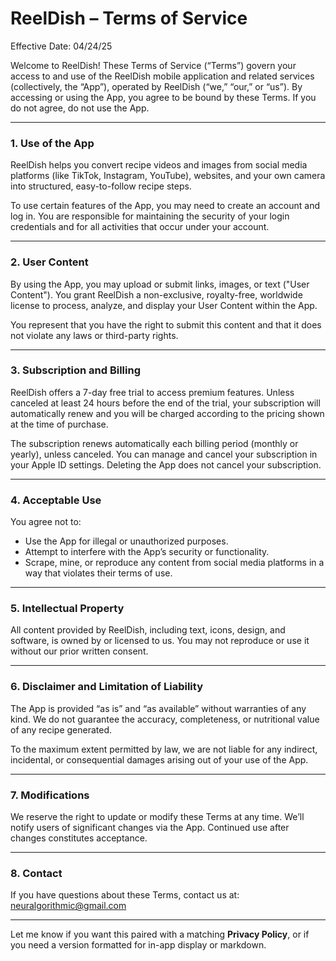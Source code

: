# **ReelDish – Terms of Service**

Effective Date: 04/24/25

Welcome to ReelDish! These Terms of Service (“Terms”) govern your access to and use of the ReelDish mobile application and related services (collectively, the “App”), operated by ReelDish (“we,” “our,” or “us”). By accessing or using the App, you agree to be bound by these Terms. If you do not agree, do not use the App.

---

### 1. Use of the App
ReelDish helps you convert recipe videos and images from social media platforms (like TikTok, Instagram, YouTube), websites, and your own camera into structured, easy-to-follow recipe steps.

To use certain features of the App, you may need to create an account and log in. You are responsible for maintaining the security of your login credentials and for all activities that occur under your account.

---

### 2. User Content
By using the App, you may upload or submit links, images, or text ("User Content"). You grant ReelDish a non-exclusive, royalty-free, worldwide license to process, analyze, and display your User Content within the App.

You represent that you have the right to submit this content and that it does not violate any laws or third-party rights.

---

### 3. Subscription and Billing
ReelDish offers a 7-day free trial to access premium features. Unless canceled at least 24 hours before the end of the trial, your subscription will automatically renew and you will be charged according to the pricing shown at the time of purchase.

The subscription renews automatically each billing period (monthly or yearly), unless canceled. You can manage and cancel your subscription in your Apple ID settings. Deleting the App does not cancel your subscription.

---

### 4. Acceptable Use
You agree not to:

- Use the App for illegal or unauthorized purposes.
- Attempt to interfere with the App’s security or functionality.
- Scrape, mine, or reproduce any content from social media platforms in a way that violates their terms of use.

---

### 5. Intellectual Property
All content provided by ReelDish, including text, icons, design, and software, is owned by or licensed to us. You may not reproduce or use it without our prior written consent.

---

### 6. Disclaimer and Limitation of Liability
The App is provided “as is” and “as available” without warranties of any kind. We do not guarantee the accuracy, completeness, or nutritional value of any recipe generated.

To the maximum extent permitted by law, we are not liable for any indirect, incidental, or consequential damages arising out of your use of the App.

---

### 7. Modifications
We reserve the right to update or modify these Terms at any time. We’ll notify users of significant changes via the App. Continued use after changes constitutes acceptance.

---

### 8. Contact
If you have questions about these Terms, contact us at: neuralgorithmic@gmail.com

---

Let me know if you want this paired with a matching **Privacy Policy**, or if you need a version formatted for in-app display or markdown.
